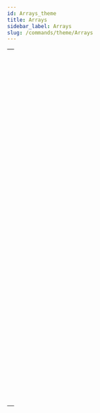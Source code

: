 ```yaml
---
id: Arrays_theme
title: Arrays
sidebar_label: Arrays
slug: /commands/theme/Arrays
---
```



||
|---|
|[<!-- INCLUDE #_command_.APPEND TO ARRAY.Syntax -->](../../commands-legacy/append-to-array.md)<br/>|
|[<!-- INCLUDE #_command_.ARRAY BLOB.Syntax -->](../../commands-legacy/array-blob.md)<br/>|
|[<!-- INCLUDE #_command_.ARRAY BOOLEAN.Syntax -->](../../commands-legacy/array-boolean.md)<br/>|
|[<!-- INCLUDE #_command_.ARRAY DATE.Syntax -->](../../commands-legacy/array-date.md)<br/>|
|[<!-- INCLUDE #_command_.ARRAY INTEGER.Syntax -->](../../commands-legacy/array-integer.md)<br/>|
|[<!-- INCLUDE #_command_.ARRAY LONGINT.Syntax -->](../../commands-legacy/array-longint.md)<br/>|
|[<!-- INCLUDE #_command_.ARRAY OBJECT.Syntax -->](../../commands-legacy/array-object.md)<br/>|
|[<!-- INCLUDE #_command_.ARRAY PICTURE.Syntax -->](../../commands-legacy/array-picture.md)<br/>|
|[<!-- INCLUDE #_command_.ARRAY POINTER.Syntax -->](../../commands-legacy/array-pointer.md)<br/>|
|[<!-- INCLUDE #_command_.ARRAY REAL.Syntax -->](../../commands-legacy/array-real.md)<br/>|
|[<!-- INCLUDE #_command_.ARRAY TEXT.Syntax -->](../../commands-legacy/array-text.md)<br/>|
|[<!-- INCLUDE #_command_.ARRAY TIME.Syntax -->](../../commands-legacy/array-time.md)<br/>|
|[<!-- INCLUDE #_command_.ARRAY TO LIST.Syntax -->](../../commands-legacy/array-to-list.md)<br/>|
|[<!-- INCLUDE #_command_.ARRAY TO SELECTION.Syntax -->](../../commands-legacy/array-to-selection.md)<br/>|
|[<!-- INCLUDE #_command_.BOOLEAN ARRAY FROM SET.Syntax -->](../../commands-legacy/boolean-array-from-set.md)<br/>|
|[<!-- INCLUDE #_command_.COPY ARRAY.Syntax -->](../../commands-legacy/copy-array.md)<br/>|
|[<!-- INCLUDE #_command_.Count in array.Syntax -->](../../commands-legacy/count-in-array.md)<br/>|
|[<!-- INCLUDE #_command_.DELETE FROM ARRAY.Syntax -->](../../commands-legacy/delete-from-array.md)<br/>|
|[<!-- INCLUDE #_command_.DISTINCT ATTRIBUTE PATHS.Syntax -->](../../commands-legacy/distinct-attribute-paths.md)<br/>|
|[<!-- INCLUDE #_command_.DISTINCT ATTRIBUTE VALUES.Syntax -->](../../commands-legacy/distinct-attribute-values.md)<br/>|
|[<!-- INCLUDE #_command_.DISTINCT VALUES.Syntax -->](../../commands-legacy/distinct-values.md)<br/>|
|[<!-- INCLUDE #_command_.Find in array.Syntax -->](../../commands-legacy/find-in-array.md)<br/>|
|[<!-- INCLUDE #_command_.Find in sorted array.Syntax -->](../../commands-legacy/find-in-sorted-array.md)<br/>|
|[<!-- INCLUDE #_command_.INSERT IN ARRAY.Syntax -->](../../commands-legacy/insert-in-array.md)<br/>|
|[<!-- INCLUDE #_command_.LIST TO ARRAY.Syntax -->](../../commands-legacy/list-to-array.md)<br/>|
|[<!-- INCLUDE #_command_.LONGINT ARRAY FROM SELECTION.Syntax -->](../../commands-legacy/longint-array-from-selection.md)<br/>|
|[<!-- INCLUDE #_command_.MULTI SORT ARRAY.Syntax -->](../../commands-legacy/multi-sort-array.md)<br/>|
|[<!-- INCLUDE #_command_.SELECTION RANGE TO ARRAY.Syntax -->](../../commands-legacy/selection-range-to-array.md)<br/>|
|[<!-- INCLUDE #_command_.SELECTION TO ARRAY.Syntax -->](../../commands-legacy/selection-to-array.md)<br/>|
|[<!-- INCLUDE #_command_.Size of array.Syntax -->](../../commands-legacy/size-of-array.md)<br/>|
|[<!-- INCLUDE #_command_.SORT ARRAY.Syntax -->](../../commands-legacy/sort-array.md)<br/>|
|[<!-- INCLUDE #_command_.TEXT TO ARRAY.Syntax -->](../../commands-legacy/text-to-array.md)<br/>|
